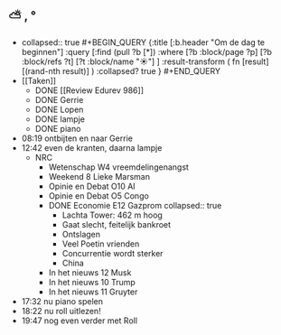 ## ⛅ , °
- collapsed:: true
  #+BEGIN_QUERY 
  {:title [:b.header "Om de dag te beginnen"]
   :query [:find (pull ?b [*])
     :where 
       [?b :block/page ?p]
       [?b :block/refs ?t]
       [?t :block/name "☀️"]
   ]
   :result-transform ( fn [result] [(rand-nth result)] )
   :collapsed? true
  }
  #+END_QUERY
- [[Taken]]
	- DONE [[Review Edurev 986]]
	- DONE Gerrie
	- DONE Lopen
	- DONE lampje
	- DONE piano
- 08:19 ontbijten en naar Gerrie
- 12:42 even de kranten, daarna lampje
	- NRC
		- Wetenschap W4 vreemdelingenangst
		- Weekend 8 Lieke Marsman
		- Opinie en Debat O10 AI
		- Opinie en Debat O5 Congo
		- DONE Economie E12 Gazprom
		  collapsed:: true
			- Lachta Tower: 462 m hoog
			- Gaat slecht, feitelijk bankroet
			- Ontslagen
			- Veel Poetin vrienden
			- Concurrentie wordt sterker
			- China
		- In het nieuws 12 Musk
		- In het nieuws 10 Trump
		- In het nieuws 11 Gruyter
- 17:32 nu piano spelen
- 18:22 nu roll uitlezen!
- 19:47 nog even verder met Roll